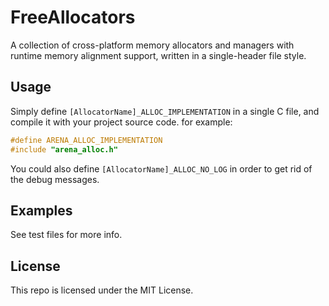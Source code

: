 # FreeAllocators
A collection of cross-platform memory allocators and managers with runtime memory alignment support, written in a single-header file style.

## Usage
Simply define `[AllocatorName]_ALLOC_IMPLEMENTATION` in a single C file, and compile it with your project source code.
for example:
```C
#define ARENA_ALLOC_IMPLEMENTATION
#include "arena_alloc.h"
```
You could also define `[AllocatorName]_ALLOC_NO_LOG` in order to get rid of the debug messages.

## Examples
See test files for more info.

## License
This repo is licensed under the MIT License.
